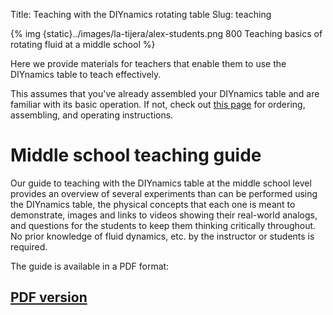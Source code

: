 Title: Teaching with the DIYnamics rotating table
Slug: teaching

{% img {static}../images/la-tijera/alex-students.png 800 Teaching basics of rotating fluid at a middle school %}

Here we provide materials for teachers that enable them to use the
DIYnamics table to teach effectively.

This assumes that you've already assembled your DIYnamics table and
are familiar with its basic operation.  If not, check out [this
page](table.html) for ordering, assembling, and operating
instructions.

# Middle school teaching guide
Our guide to teaching with the DIYnamics table at the middle school
level provides an overview of several experiments than can be
performed using the DIYnamics table, the physical concepts that each
one is meant to demonstrate, images and links to videos showing their
real-world analogs, and questions for the students to keep them
thinking critically throughout.  No prior knowledge of fluid dynamics,
etc. by the instructor or students is required.

The guide is available in a PDF format:

<!-- ## [Web version](teaching-guide.html) -->
## [PDF version]({static}../pdfs/diynamics_teaching_guide.pdf)
